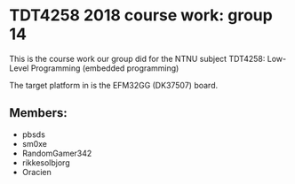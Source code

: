# TDT4258 2018 course work: group 14

This is the course work our group did for the NTNU subject TDT4258: Low-Level Programming (embedded programming)

The target platform in is the EFM32GG (DK37507) board.

## Members:
* pbsds
* sm0xe
* RandomGamer342
* rikkesolbjorg
* Oracien
